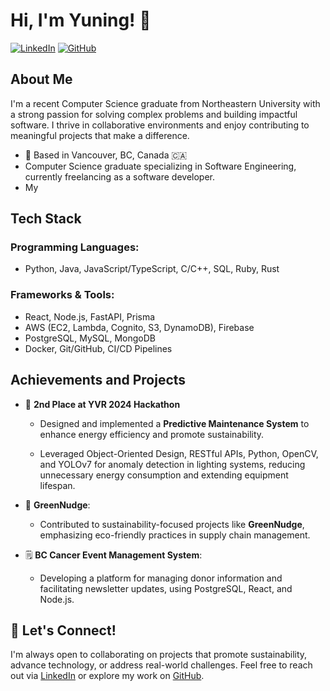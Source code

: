 # Hi, I'm Yuning! 👋

[![LinkedIn](https://img.shields.io/badge/LinkedIn-0077B5?style=for-the-badge&logo=linkedin&logoColor=white)](https://www.linkedin.com/in/yuning-mu/)
[![GitHub](https://img.shields.io/badge/GitHub-100000?style=for-the-badge&logo=github&logoColor=white)](https://github.com/ynmu)


## About Me
I'm a recent Computer Science graduate from Northeastern University with a strong passion for solving complex problems and building impactful software. I thrive in collaborative environments and enjoy contributing to meaningful projects that make a difference.

- 📍 Based in Vancouver, BC, Canada 🇨🇦
- Computer Science graduate specializing in Software Engineering, currently freelancing as a software developer.
- My


## Tech Stack
### Programming Languages:
- Python, Java, JavaScript/TypeScript, C/C++, SQL, Ruby, Rust

### Frameworks & Tools:
- React, Node.js, FastAPI, Prisma
- AWS (EC2, Lambda, Cognito, S3, DynamoDB), Firebase
- PostgreSQL, MySQL, MongoDB
- Docker, Git/GitHub, CI/CD Pipelines

## Achievements and Projects
- 🥈 **2nd Place at YVR 2024 Hackathon**  
  - Designed and implemented a **Predictive Maintenance System** to enhance energy efficiency and promote sustainability.

  - Leveraged Object-Oriented Design, RESTful APIs, Python, OpenCV, and YOLOv7 for anomaly detection in lighting systems, reducing unnecessary energy consumption and extending equipment lifespan.
- 📜 **GreenNudge**:
  - Contributed to sustainability-focused projects like **GreenNudge**, emphasizing eco-friendly practices in supply chain management.

- 🗒️ **BC Cancer Event Management System**:
  - Developing a platform for managing donor information and facilitating newsletter updates, using PostgreSQL, React, and Node.js.

## 🤝 Let's Connect!
I'm always open to collaborating on projects that promote sustainability, advance technology, or address real-world challenges. Feel free to reach out via [LinkedIn](https://www.linkedin.com/in/yuning-mu/) or explore my work on [GitHub](https://github.com/ynmu).
